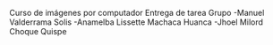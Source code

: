 Curso de imágenes por computador
Entrega de tarea 
Grupo 
-Manuel Valderrama Solis
-Anamelba Lissette Machaca Huanca
-Jhoel Milord Choque Quispe
